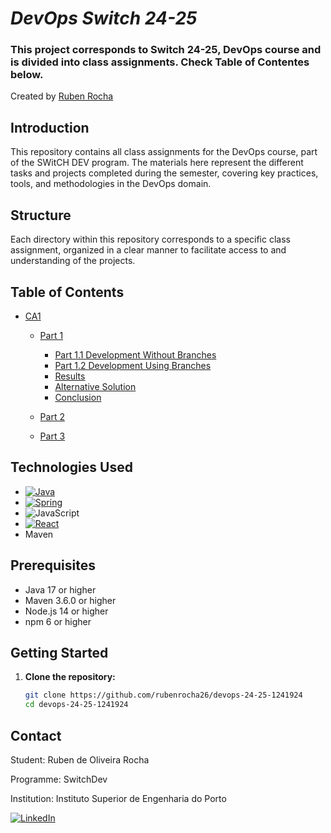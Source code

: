 # _DevOps Switch 24-25_

### This project corresponds to Switch 24-25, DevOps course and is divided into class assignments. Check Table of Contentes below.

Created by [Ruben Rocha](https://github.com/rubenrocha26)

## Introduction

This repository contains all class assignments for the DevOps course, part of the SWitCH DEV program.
The materials here represent the different tasks and projects completed during the semester, covering key practices, tools, and methodologies in the DevOps domain.

## Structure

Each directory within this repository corresponds to a specific class assignment, organized in a clear manner to facilitate access to and understanding of the projects.

## Table of Contents

- [CA1](CA1)
    - [Part 1](CA1/part1/basic/README.md)
      - [Part 1.1 Development Without Branches](CA1/part1/basic/README.md#part-11-development-without-branches)
      - [Part 1.2 Development Using Branches](CA1/part1/basic/README.md#part-12-development-using-branches)
      - [Results](CA1/part1/basic/README.md/#results)
      - [Alternative Solution](CA1/part1/basic/README.md#alternative-solution)
      - [Conclusion](CA1/part1/basic/README.md#conclusion)

    - [Part 2](#part-2)

    - [Part 3](#part-3)

## Technologies Used

* [![Java][Java-shield]][Java-url]
* [![Spring][Spring-shield]][Spring-url]
* ![JavaScript][JavaScript-shield]
* [![React][React.js]][React-url]
* Maven

## Prerequisites

- Java 17 or higher
- Maven 3.6.0 or higher
- Node.js 14 or higher
- npm 6 or higher

## Getting Started

1. **Clone the repository:**
   ```sh
   git clone https://github.com/rubenrocha26/devops-24-25-1241924
   cd devops-24-25-1241924
   ```
## Contact
<p>Student: Ruben de Oliveira Rocha</p>
<p>Programme: SwitchDev</p>
<p>Institution: Instituto Superior de Engenharia do Porto</p>

[![LinkedIn][linkedin-shield]][linkedin-url]

<!-- MARKDOWN LINKS & IMAGES -->
[linkedin-shield]: https://img.shields.io/badge/-LinkedIn-black.svg?style=for-the-badge&logo=linkedin&colorB=555
[linkedin-url]: https://linkedin.com/in/rubenrocha26
[React.js]: https://img.shields.io/badge/React-61DAFB?style=flat&logo=react&logoColor=black
[React-url]: https://reactjs.org/
[Java-shield]: https://img.shields.io/badge/Java-ED8B00?style=flat&logo=openjdk&logoColor=white
[Java-url]: https://www.oracle.com/java
[Spring-shield]: https://img.shields.io/badge/Spring-6DB33F?style=flat&logo=spring&logoColor=white
[Spring-url]:https://spring.io/
[JavaScript-shield]: https://img.shields.io/badge/JavaScript-323330?style=flat&logo=javascript&logoColor=F7DF1E

